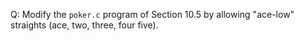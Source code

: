 Q: Modify the `poker.c` program of Section 10.5 by allowing "ace-low" straights
(ace, two, three, four five).
